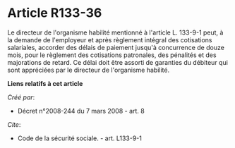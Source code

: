 # Article R133-36

Le directeur de l'organisme habilité mentionné à l'article L. 133-9-1 peut, à la demande de l'employeur et après règlement
intégral des cotisations salariales, accorder des délais de paiement jusqu'à concurrence de douze mois, pour le règlement des
cotisations patronales, des pénalités et des majorations de retard. Ce délai doit être assorti de garanties du débiteur qui
sont appréciées par le directeur de l'organisme habilité.

**Liens relatifs à cet article**

_Créé par_:

  - Décret n°2008-244 du 7 mars 2008 - art. 8

_Cite_:

  - Code de la sécurité sociale. - art. L133-9-1

